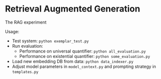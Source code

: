 # Retrieval Augmented Generation
The RAG experiment

Usage:
 - Test system: `python exemplar_test.py`
 - Run evaluation:
   - Performance on universal quantifier: `python all_evaluation.py`
   - Performance on existential quantifier: `python some_evaluation.py`
 - Load new embedding DB from data: `python data_indexer.py`
 - Adjust model parameters in `model_context.py` and prompting strategy in `templates.py`
